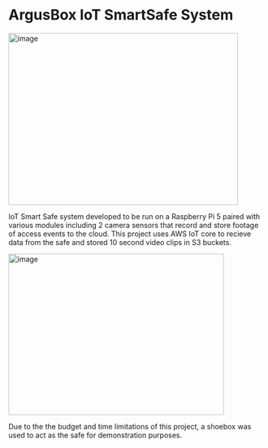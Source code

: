# ArgusBox IoT SmartSafe System
<img width="452" height="339" alt="image" src="https://github.com/user-attachments/assets/1b00f6a9-8f3e-473d-9b74-f8a4b205e103" />

IoT Smart Safe system developed to be run on a Raspberry Pi 5 paired with various modules including 2 camera sensors that record and store footage of access events to the cloud. This project uses AWS IoT core to recieve data from the safe and stored 10 second video clips in S3 buckets. 

<img width="424" height="318" alt="image" src="https://github.com/user-attachments/assets/5b892d09-7686-4804-a92b-fcab144bca11" />

Due to the the budget and time limitations of this project, a shoebox was used to act as the safe for demonstration purposes. 
